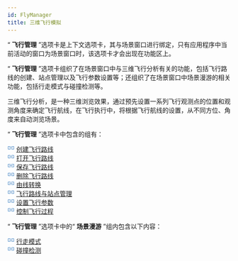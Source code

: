 ```yaml
---
id: FlyManager
title: 三维飞行模拟
---
```

“ **飞行管理** ”选项卡是上下文选项卡，其与场景窗口进行绑定，只有应用程序中当前活动的窗口为场景窗口时，该选项卡才会出现在功能区上。

“ **飞行管理**
”选项卡组织了在场景窗口中与三维飞行分析有关的功能，包括飞行路线的创建、站点管理以及飞行参数设置等；还组织了在场景窗口中场景漫游的相关功能，包括行走模式与碰撞检测等。

三维飞行分析，是一种三维浏览效果，通过预先设置一系列飞行观测点的位置和观测角度来确定飞行航线，在飞行执行中，将根据飞行航线的设置，从不同方位、角度来自动浏览场景。

“ **飞行管理** ”选项卡中包含的组有：

![](../img/smalltitle.png) [创建飞行路线](CreateRoute)  
![](../img/smalltitle.png) [打开飞行路线](OpenFlyRoute)  
![](../img/smalltitle.png) [保存飞行路线](SaveFlyRoute)  
![](../img/smalltitle.png) [删除飞行路线](DeltRoute)  
![](../img/smalltitle.png) [由线转换](ConvertFlyRoute)  
![](../img/smalltitle.png) [飞行路线与站点管理](FlyingStopManager)  
![](../img/smalltitle.png) [设置飞行参数](Options)  
![](../img/smalltitle.png) [控制飞行过程](ControlFlying)

“ **飞行管理** ”选项卡中的“ **场景漫游** ”组内包含以下内容：

![](../img/smalltitle.png) [行走模式](WalkingMode)  
![](../img/smalltitle.png) [碰撞检测](CollisionDetection)

 

